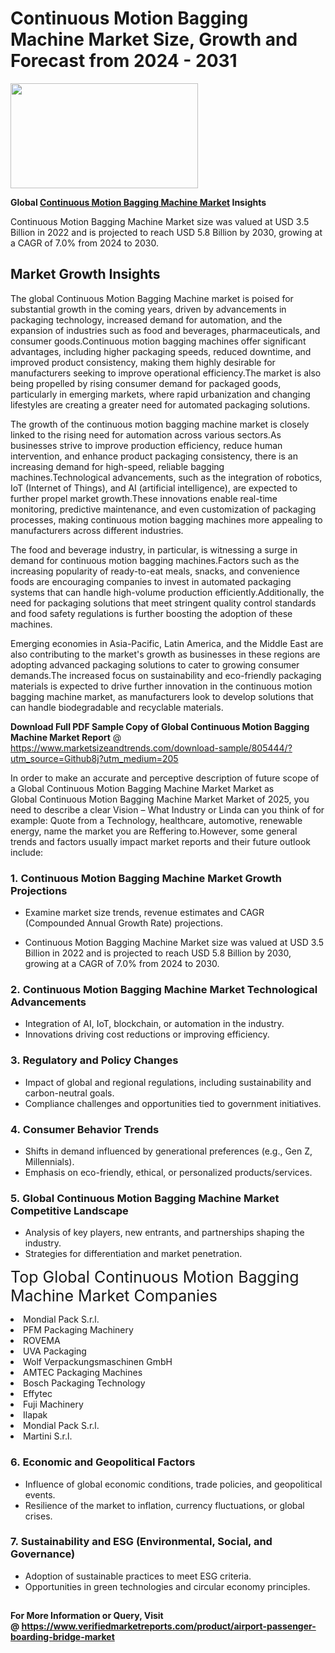<H1>Continuous Motion Bagging Machine Market Size, Growth and Forecast from 2024 - 2031</H1><img class="aligncenter size-medium wp-image-584254" src="https://thirdeyenews.in/wp-content/uploads/2024/09/Global-Market-Research-300x168.jpeg" alt="" width="300" height="168" /><p><strong>Global&nbsp;<a href="https://www.marketsizeandtrends.com/download-sample/805444/?utm_source=Github8j?utm_medium=205">Continuous Motion Bagging Machine Market</a> Insights</strong></p><p>Continuous Motion Bagging Machine Market size was valued at USD 3.5 Billion in 2022 and is projected to reach USD 5.8 Billion by 2030, growing at a CAGR of 7.0% from 2024 to 2030.</p><p><h2>Market Growth Insights</h2> <p>The global Continuous Motion Bagging Machine market is poised for substantial growth in the coming years, driven by advancements in packaging technology, increased demand for automation, and the expansion of industries such as food and beverages, pharmaceuticals, and consumer goods.Continuous motion bagging machines offer significant advantages, including higher packaging speeds, reduced downtime, and improved product consistency, making them highly desirable for manufacturers seeking to improve operational efficiency.The market is also being propelled by rising consumer demand for packaged goods, particularly in emerging markets, where rapid urbanization and changing lifestyles are creating a greater need for automated packaging solutions.</p> <p>The growth of the continuous motion bagging machine market is closely linked to the rising need for automation across various sectors.As businesses strive to improve production efficiency, reduce human intervention, and enhance product packaging consistency, there is an increasing demand for high-speed, reliable bagging machines.Technological advancements, such as the integration of robotics, IoT (Internet of Things), and AI (artificial intelligence), are expected to further propel market growth.These innovations enable real-time monitoring, predictive maintenance, and even customization of packaging processes, making continuous motion bagging machines more appealing to manufacturers across different industries.</p> <p>The food and beverage industry, in particular, is witnessing a surge in demand for continuous motion bagging machines.Factors such as the increasing popularity of ready-to-eat meals, snacks, and convenience foods are encouraging companies to invest in automated packaging systems that can handle high-volume production efficiently.Additionally, the need for packaging solutions that meet stringent quality control standards and food safety regulations is further boosting the adoption of these machines.</p> <p>Emerging economies in Asia-Pacific, Latin America, and the Middle East are also contributing to the market's growth as businesses in these regions are adopting advanced packaging solutions to cater to growing consumer demands.The increased focus on sustainability and eco-friendly packaging materials is expected to drive further innovation in the continuous motion bagging machine market, as manufacturers look to develop solutions that can handle biodegradable and recyclable materials.</p> <p><span class=""><strong>Download Full PDF Sample Copy of Global Continuous Motion Bagging Machine Market Report</strong> @ <a href="https://www.marketsizeandtrends.com/download-sample/805444/?utm_source=Github8j?utm_medium=205" target="_blank">https://www.marketsizeandtrends.com/download-sample/805444/?utm_source=Github8j?utm_medium=205</a></span></p><p>In order to make an accurate and perceptive description of future scope of a Global&nbsp;Continuous Motion Bagging Machine Market Market as Global&nbsp;Continuous Motion Bagging Machine Market Market of 2025, you need to describe a clear Vision &ndash; What Industry or Linda can you think of for example: Quote from a Technology, healthcare, automotive, renewable energy, name the market you are Reffering to.However, some general trends and factors usually impact market reports and their future outlook include:</p><h3>1.&nbsp;<strong>Continuous Motion Bagging Machine Market Growth Projections</strong></h3><ul><li>Examine market size trends, revenue estimates and CAGR (Compounded Annual Growth Rate) projections.</li><li><p>Continuous Motion Bagging Machine Market size was valued at USD 3.5 Billion in 2022 and is projected to reach USD 5.8 Billion by 2030, growing at a CAGR of 7.0% from 2024 to 2030.</p></li></ul><h3>2.&nbsp;<strong>Continuous Motion Bagging Machine Market Technological Advancements</strong></h3><ul><li>Integration of AI, IoT, blockchain, or automation in the industry.</li><li>Innovations driving cost reductions or improving efficiency.</li></ul><h3>3.&nbsp;<strong>Regulatory and Policy Changes</strong></h3><ul><li>Impact of global and regional regulations, including sustainability and carbon-neutral goals.</li><li>Compliance challenges and opportunities tied to government initiatives.</li></ul><h3>4.&nbsp;<strong>Consumer Behavior Trends</strong></h3><ul><li>Shifts in demand influenced by generational preferences (e.g., Gen Z, Millennials).</li><li>Emphasis on eco-friendly, ethical, or personalized products/services.</li></ul><h3>5.&nbsp;<strong>Global Continuous Motion Bagging Machine Market Competitive Landscape</strong></h3><ul><li>Analysis of key players, new entrants, and partnerships shaping the industry.</li><li>Strategies for differentiation and market penetration.</li></ul><p data-pm-slice="1 1 []"><span style="color: inherit; font-family: inherit; font-size: 25px;">Top Global Continuous Motion Bagging Machine Market Companies</span></p><div class="" data-test-id=""><p><li>Mondial Pack S.r.l.</li><li> PFM Packaging Machinery</li><li> ROVEMA</li><li> UVA Packaging</li><li> Wolf Verpackungsmaschinen GmbH</li><li> AMTEC Packaging Machines</li><li> Bosch Packaging Technology</li><li> Effytec</li><li> Fuji Machinery</li><li> Ilapak</li><li> Mondial Pack S.r.l.</li><li> Martini S.r.l.</li></p></div><h3>6.&nbsp;<strong>Economic and Geopolitical Factors</strong></h3><ul><li>Influence of global economic conditions, trade policies, and geopolitical events.</li><li>Resilience of the market to inflation, currency fluctuations, or global crises.</li></ul><h3>7.&nbsp;<strong>Sustainability and ESG (Environmental, Social, and Governance)</strong></h3><ul><li>Adoption of sustainable practices to meet ESG criteria.</li><li>Opportunities in green technologies and circular economy principles.</li></ul><h2><strong style="font-size: 14px;">For More Information or Query, Visit @&nbsp;</strong><a style="background-color: #ffffff; font-size: 14px;" href="https://www.marketsizeandtrends.com/report/continuous-motion-bagging-machine-market/" target="_blank">https://www.verifiedmarketreports.com/product/airport-passenger-boarding-bridge-market</a></h2>
